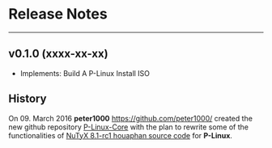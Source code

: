 # Release Notes


---


## v0.1.0 (xxxx-xx-xx)

* Implements: Build A P-Linux Install ISO


## History

On 09. March 2016 **peter1000** <https://github.com/peter1000/> created the new github repository
[P-Linux-Core](https://github.com/P-Linux/P-Linux-Core) with the plan to rewrite some of the functionalities of
[NuTyX 8.1-rc1 houaphan source code](https://github.com/NuTyX/houaphan) for **P-Linux**.

